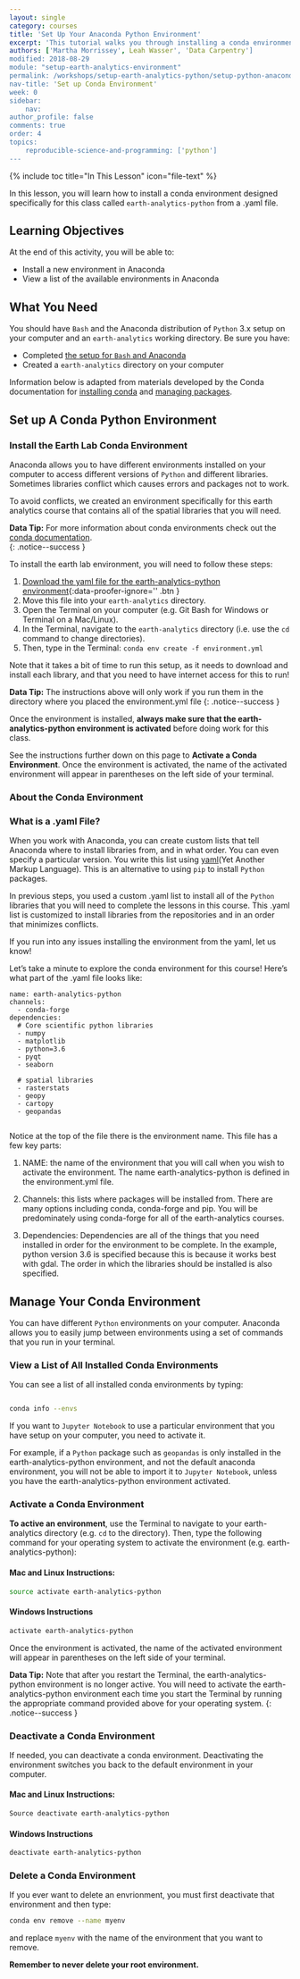 ```yaml
---
layout: single
category: courses
title: 'Set Up Your Anaconda Python Environment'
excerpt: 'This tutorial walks you through installing a conda environment designed for this class.'
authors: ['Martha Morrissey', Leah Wasser', 'Data Carpentry']
modified: 2018-08-29
module: "setup-earth-analytics-environment"
permalink: /workshops/setup-earth-analytics-python/setup-python-anaconda-earth-analytics-environment/
nav-title: 'Set up Conda Environment'
week: 0
sidebar:
    nav:
author_profile: false
comments: true
order: 4
topics:
    reproducible-science-and-programming: ['python']
---
```

{% include toc title="In This Lesson" icon="file-text" %}

In this lesson, you will learn how to install a conda environment designed specifically for this class called `earth-analytics-python` from a .yaml file.

<div class='notice--success' markdown="1">

## <i class="fa fa-graduation-cap" aria-hidden="true"></i> Learning Objectives

At the end of this activity, you will be able to:

* Install a new environment in Anaconda
* View a list of the available environments in Anaconda 


## <i class="fa fa-check-square-o fa-2" aria-hidden="true"></i> What You Need

You should have `Bash` and the Anaconda distribution of `Python` 3.x setup on your computer and an `earth-analytics` working directory. Be sure you have:

* Completed <a href="{{ site.url }}/workshops/setup-earth-analytics-python/setup-git-bash-anaconda/">the setup for `Bash` and Anaconda</a>
* Created a `earth-analytics` directory on your computer 

</div>

Information below is adapted from materials developed by the Conda documentation for <a href="https://conda.io/docs/user-guide/install/index.html" target="_blank">installing conda</a> and <a href="https://conda.io/docs/user-guide/tasks/manage-pkgs.html" target="_blank">managing packages</a>. 


## Set up A Conda Python Environment 

### Install the Earth Lab Conda Environment

Anaconda allows you to have different environments installed on your computer to access different versions of `Python` and different libraries. Sometimes libraries conflict which causes errors and packages not to work. 

To avoid conflicts, we created an environment specifically for this earth analytics course that contains all of the spatial libraries that you will need.

<i class="fa fa-star"></i> **Data Tip:**
For more information about conda environments check out the <a href="https://conda.io/docs/user-guide/tasks/index.html" target="_blank">conda documentation</a>.  
{: .notice--success }

To install the earth lab environment, you will need to follow these steps: 

1. [<i class="fa fa-download" aria-hidden="true"></i> Download the yaml file for the earth-analytics-python environment](https://ndownloader.figshare.com/files/10549699){:data-proofer-ignore='' .btn }
2. Move this file into your `earth-analytics` directory. 
3. Open the Terminal on your computer (e.g. Git Bash for Windows or Terminal on a Mac/Linux).
4. In the Terminal, navigate to the `earth-analytics` directory (i.e. use the `cd` command to change directories).
5. Then, type in the Terminal: `conda env create -f environment.yml`

Note that it takes a bit of time to run this setup, as it needs to download and install each library, and that you need to have internet access for this to run! 

<i class="fa fa-star"></i> **Data Tip:**
The instructions above will only work if you run them in the directory where you placed the environment.yml file
{: .notice--success }

Once the environment is installed, **always make sure that the earth-analytics-python environment is activated** before doing work for this class. 

See the instructions further down on this page to **Activate a Conda Environment**. Once the environment is activated, the name of the activated environment will appear in parentheses on the left side of your terminal. 


### About the Conda Environment

### What is a .yaml File?

When you work with Anaconda, you can create custom lists that tell Anaconda where to install libraries from, and in what order. You can even specify a particular version. You write this list using  <a href="http://yaml.org/" target="_blank">yaml</a>(Yet Another Markup Language). This is an alternative to using `pip` to install `Python` packages.  

In previous steps, you used a custom .yaml list to install all of the `Python` libraries that you will need to complete the lessons in this course. This .yaml list is customized to install libraries from the repositories and in an order that minimizes conflicts. 

If you run into any issues installing the environment from the yaml, let us know! 

Let’s take a minute to explore the conda environment for this course! Here’s what part of the .yaml file looks like:

```
name: earth-analytics-python
channels:
  - conda-forge
dependencies:
  # Core scientific python libraries
  - numpy
  - matplotlib
  - python=3.6
  - pyqt
  - seaborn

  # spatial libraries
  - rasterstats
  - geopy
  - cartopy
  - geopandas
  
```

Notice at the top of the file there is the environment name. This file has a few key parts: 

1. NAME: the name of the environment that you will call when you wish to activate the environment. The name earth-analytics-python is defined in the environment.yml file.

2. Channels: this lists where packages will be installed from. There are many options including conda, conda-forge and pip. You will be predominately using conda-forge for all of the earth-analytics courses. 

3. Dependencies: Dependencies are all of the things that you need installed in order for the environment to be complete. In the example, python version 3.6 is specified because this is because it works best with gdal. The order in which the libraries should be installed is also specified. 


## Manage Your Conda Environment

You can have different `Python` environments on your computer. Anaconda allows you to easily jump between environments using a set of commands that you run in your terminal. 

### View a List of All Installed Conda Environments

You can see a list of all installed conda environments by typing:

```bash

conda info --envs

```

If you want to `Jupyter Notebook` to use a particular environment that you have setup on your computer, you need to activate it. 

For example, if a `Python` package such as `geopandas` is only installed in the earth-analytics-python environment, and not the default anaconda environment, you will not be able to import it to `Jupyter Notebook`, unless you have the earth-analytics-python environment activated.


### Activate a Conda Environment

**To active an environment**, use the Terminal to navigate to your earth-analytics directory (e.g. `cd` to the directory). Then, type the following command for your operating system to activate the environment (e.g. earth-analytics-python):


#### Mac and Linux Instructions: 

```bash
source activate earth-analytics-python

```

#### Windows Instructions 

```bash
activate earth-analytics-python

```

Once the environment is activated, the name of the activated environment will appear in parentheses on the left side of your terminal. 

<i class="fa fa-star"></i> **Data Tip:**
Note that after you restart the Terminal, the earth-analytics-python environment is no longer active. You will need to activate the earth-analytics-python environment each time you start the Terminal by running the appropriate command provided above for your operating system. 
{: .notice--success }


### Deactivate a Conda Environment 

If needed, you can deactivate a conda environment. Deactivating the environment switches you back to the default environment in your computer. 


#### Mac and Linux Instructions: 

```bash
Source deactivate earth-analytics-python

```

#### Windows Instructions 

```bash
deactivate earth-analytics-python

```

###  Delete a Conda Environment

If you ever want to delete an envrionment, you must first deactivate that environment and then type: 

```bash
conda env remove --name myenv
``` 

and replace `myenv` with the name of the environment that you want to remove. 

**Remember to never delete your root environment.** 
